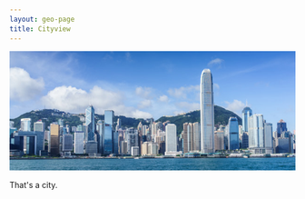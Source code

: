 ```yaml
---
layout: geo-page
title: Cityview
---
```

![City](https://raw.githubusercontent.com/caleb542/caleb542.github.io/master/images/hk_investments.jpg)

That's a city.

